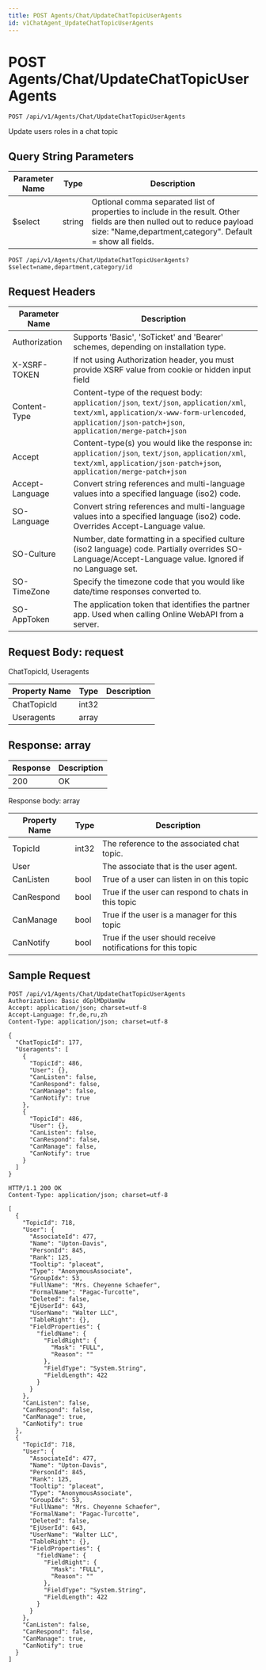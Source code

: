 ```yaml
---
title: POST Agents/Chat/UpdateChatTopicUserAgents
id: v1ChatAgent_UpdateChatTopicUserAgents
---
```


# POST Agents/Chat/UpdateChatTopicUserAgents

```http
POST /api/v1/Agents/Chat/UpdateChatTopicUserAgents
```

Update users roles in a chat topic







## Query String Parameters

| Parameter Name | Type |  Description |
|----------------|------|--------------|
| $select | string |  Optional comma separated list of properties to include in the result. Other fields are then nulled out to reduce payload size: "Name,department,category". Default = show all fields. |

```http
POST /api/v1/Agents/Chat/UpdateChatTopicUserAgents?$select=name,department,category/id
```


## Request Headers

| Parameter Name | Description |
|----------------|-------------|
| Authorization  | Supports 'Basic', 'SoTicket' and 'Bearer' schemes, depending on installation type. |
| X-XSRF-TOKEN   | If not using Authorization header, you must provide XSRF value from cookie or hidden input field |
| Content-Type | Content-type of the request body: `application/json`, `text/json`, `application/xml`, `text/xml`, `application/x-www-form-urlencoded`, `application/json-patch+json`, `application/merge-patch+json` |
| Accept         | Content-type(s) you would like the response in: `application/json`, `text/json`, `application/xml`, `text/xml`, `application/json-patch+json`, `application/merge-patch+json` |
| Accept-Language | Convert string references and multi-language values into a specified language (iso2) code. |
| SO-Language | Convert string references and multi-language values into a specified language (iso2) code. Overrides Accept-Language value. |
| SO-Culture | Number, date formatting in a specified culture (iso2 language) code. Partially overrides SO-Language/Accept-Language value. Ignored if no Language set. |
| SO-TimeZone | Specify the timezone code that you would like date/time responses converted to. |
| SO-AppToken | The application token that identifies the partner app. Used when calling Online WebAPI from a server. |

## Request Body: request  

ChatTopicId, Useragents 

| Property Name | Type |  Description |
|----------------|------|--------------|
| ChatTopicId | int32 |  |
| Useragents | array |  |


## Response: array



| Response | Description |
|----------------|-------------|
| 200 | OK |

Response body: array

| Property Name | Type |  Description |
|----------------|------|--------------|
| TopicId | int32 | The reference to the associated chat topic. |
| User |  | The associate that is the user agent. |
| CanListen | bool | True of a user can listen in on this topic |
| CanRespond | bool | True if the user can respond to chats in this topic |
| CanManage | bool | True if the user is a manager for this topic |
| CanNotify | bool | True if the user should receive notifications for this topic |

## Sample Request

```http!
POST /api/v1/Agents/Chat/UpdateChatTopicUserAgents
Authorization: Basic dGplMDpUamUw
Accept: application/json; charset=utf-8
Accept-Language: fr,de,ru,zh
Content-Type: application/json; charset=utf-8

{
  "ChatTopicId": 177,
  "Useragents": [
    {
      "TopicId": 486,
      "User": {},
      "CanListen": false,
      "CanRespond": false,
      "CanManage": false,
      "CanNotify": true
    },
    {
      "TopicId": 486,
      "User": {},
      "CanListen": false,
      "CanRespond": false,
      "CanManage": false,
      "CanNotify": true
    }
  ]
}
```

```http_
HTTP/1.1 200 OK
Content-Type: application/json; charset=utf-8

[
  {
    "TopicId": 718,
    "User": {
      "AssociateId": 477,
      "Name": "Upton-Davis",
      "PersonId": 845,
      "Rank": 125,
      "Tooltip": "placeat",
      "Type": "AnonymousAssociate",
      "GroupIdx": 53,
      "FullName": "Mrs. Cheyenne Schaefer",
      "FormalName": "Pagac-Turcotte",
      "Deleted": false,
      "EjUserId": 643,
      "UserName": "Walter LLC",
      "TableRight": {},
      "FieldProperties": {
        "fieldName": {
          "FieldRight": {
            "Mask": "FULL",
            "Reason": ""
          },
          "FieldType": "System.String",
          "FieldLength": 422
        }
      }
    },
    "CanListen": false,
    "CanRespond": false,
    "CanManage": true,
    "CanNotify": true
  },
  {
    "TopicId": 718,
    "User": {
      "AssociateId": 477,
      "Name": "Upton-Davis",
      "PersonId": 845,
      "Rank": 125,
      "Tooltip": "placeat",
      "Type": "AnonymousAssociate",
      "GroupIdx": 53,
      "FullName": "Mrs. Cheyenne Schaefer",
      "FormalName": "Pagac-Turcotte",
      "Deleted": false,
      "EjUserId": 643,
      "UserName": "Walter LLC",
      "TableRight": {},
      "FieldProperties": {
        "fieldName": {
          "FieldRight": {
            "Mask": "FULL",
            "Reason": ""
          },
          "FieldType": "System.String",
          "FieldLength": 422
        }
      }
    },
    "CanListen": false,
    "CanRespond": false,
    "CanManage": true,
    "CanNotify": true
  }
]
```